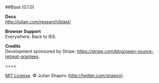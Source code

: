 ##Blast (0.1.0)

**Docs**  
http://julian.com/research/blast/

**Browser Support**  
Everywhere. Back to IE6.

**Credits**  
Development sponsored by Stripe: https://stripe.com/blog/open-source-retreat-grantees.

====

[MIT License](LICENSE). © Julian Shapiro (http://twitter.com/shapiro).
